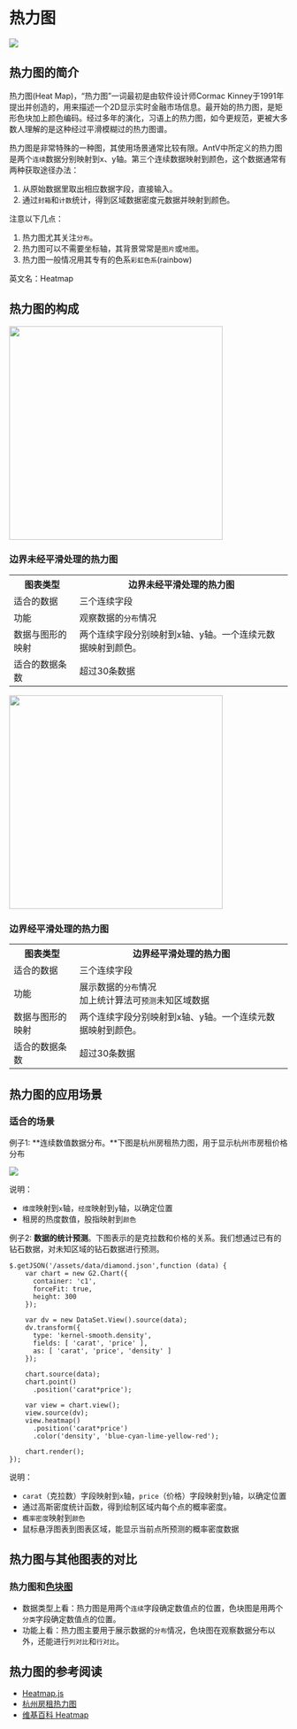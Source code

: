 <!--
title: 热力图
tags:
  - distribute
-->

# 热力图

<img src="https://os.alipayobjects.com/rmsportal/JeleDrjVnkyfPpS.png"/>

## 热力图的简介

热力图(Heat Map)，“热力图”一词最初是由软件设计师Cormac Kinney于1991年提出并创造的，用来描述一个2D显示实时金融市场信息。最开始的热力图，是矩形色块加上颜色编码。经过多年的演化，习语上的热力图，如今更规范，更被大多数人理解的是这种经过平滑模糊过的热力图谱。

热力图是非常特殊的一种图，其使用场景通常比较有限。AntV中所定义的热力图是两个`连续`数据分别映射到x、y轴。第三个连续数据映射到颜色，这个数据通常有两种获取途径办法：
1. 从原始数据里取出相应数据字段，直接输入。
2. 通过`封箱`和`计数`统计，得到区域数据密度元数据并映射到颜色。

注意以下几点：
1. 热力图尤其关注`分布`。
2. 热力图可以不需要坐标轴，其背景常常是`图片`或`地图`。
3. 热力图一般情况用其专有的色系`彩虹色系`(rainbow)

英文名：Heatmap

## 热力图的构成

<img src="https://os.alipayobjects.com/rmsportal/XKeijYcqHgbSLHN.png" width="386px;" class="constitute-img">

### 边界未经平滑处理的热力图

<table class="struct-table">
  <tr>
    <th>图表类型</th>
    <th>边界未经平滑处理的热力图</th>
  </tr>
  <tr>
    <td>适合的数据</td>
    <td>三个连续字段</td>
  </tr>
  <tr>
    <td>功能</td>
    <td>观察数据的<code>分布</code>情况</td>
  </tr>
  <tr>
    <td>数据与图形的映射</td>
    <td>两个连续字段分别映射到x轴、y轴。一个连续元数据映射到颜色。
  </tr>
  <tr>
    <td>适合的数据条数</td>
    <td>超过30条数据</td>
  </tr>
</table>

<div style="clear:both;"></div>

<img src="https://os.alipayobjects.com/rmsportal/dbxsqRSCIYXcEeW.png" width="386px;" class="constitute-img">

### 边界经平滑处理的热力图

<table class="struct-table">
  <tr>
    <th>图表类型</th>
    <th>边界经平滑处理的热力图</th>
  </tr>
  <tr>
    <td>适合的数据</td>
    <td>三个连续字段</td>
  </tr>
  <tr>
    <td>功能</td>
    <td>
    展示数据的<code>分布</code>情况
    </br>
    加上统计算法可<code>预测</code>未知区域数据
    </td>
  </tr>
  <tr>
    <td>数据与图形的映射</td>
    <td>两个连续字段分别映射到x轴、y轴。一个连续元数据映射到颜色。
  </tr>
  <tr>
    <td>适合的数据条数</td>
    <td>超过30条数据</td>
  </tr>
</table>

<div style="clear:both;"></div>


## 热力图的应用场景

### 适合的场景

例子1: **连续数值数据分布。**下图是杭州房租热力图，用于显示杭州市房租价格分布

<img src="https://t.alipayobjects.com/images/rmsweb/T1lhpiXkpfXXXXXXXX.png">

说明：
 * `维度`映射到`x`轴，`经度`映射到`y`轴，以确定位置
 * 租房的热度数值，股指映射到`颜色`

例子2: **数据的统计预测**。下图表示的是克拉数和价格的关系。我们想通过已有的钻石数据，对未知区域的钻石数据进行预测。

<div id='c1'></div>

```js-
$.getJSON('/assets/data/diamond.json',function (data) {
    var chart = new G2.Chart({
      container: 'c1',
      forceFit: true,
      height: 300
    });

    var dv = new DataSet.View().source(data);
    dv.transform({
      type: 'kernel-smooth.density',
      fields: [ 'carat', 'price' ],
      as: [ 'carat', 'price', 'density' ]
    });

    chart.source(data);
    chart.point()
      .position('carat*price');

    var view = chart.view();
    view.source(dv);
    view.heatmap()
      .position('carat*price')
      .color('density', 'blue-cyan-lime-yellow-red');

    chart.render();
});
```

说明：
 * `carat`（克拉数）字段映射到`x`轴，`price`（价格）字段映射到`y`轴，以确定位置
 * 通过高斯密度统计函数，得到绘制区域内每个点的概率密度。
 * `概率密度`映射到`颜色`
 * 鼠标悬浮图表到图表区域，能显示当前点所预测的概率密度数据


## 热力图与其他图表的对比

### 热力图和[色块图](color-map.html)

* 数据类型上看：热力图是用两个`连续`字段确定数值点的位置，色块图是用两个`分类`字段确定数值点的位置。
* 功能上看：热力图主要用于展示数据的`分布`情况，色块图在观察数据分布以外，还能进行`列对比`和`行对比`。


## 热力图的参考阅读

* [Heatmap.js](http://www.patrick-wied.at/static/heatmapjs/)
* [杭州房租热力图](http://datavlab.org/heatmap/)
* [维基百科 Heatmap](https://en.wikipedia.org/wiki/Heat_map)
